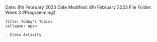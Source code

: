 Date: 8th February 2023
Date Modified: 8th February 2023
File Folder: Week 3
#Programming2 

```ad-abstract
title: Today's Topics
collapse: open

- Class Activity

```


